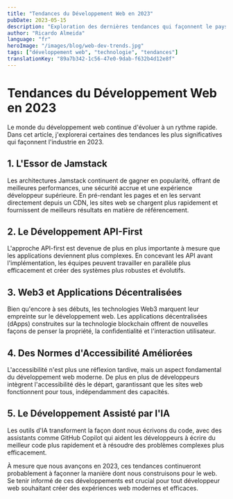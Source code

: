 ```yaml
---
title: "Tendances du Développement Web en 2023"
pubDate: 2023-05-15
description: "Exploration des dernières tendances qui façonnent le paysage du développement web en 2023"
author: "Ricardo Almeida"
language: "fr"
heroImage: "/images/blog/web-dev-trends.jpg"
tags: ["développement web", "technologie", "tendances"]
translationKey: "89a7b342-1c56-47e0-9dab-f632b4d12e8f"
---
```


# Tendances du Développement Web en 2023

Le monde du développement web continue d'évoluer à un rythme rapide. Dans cet article, j'explorerai certaines des tendances les plus significatives qui façonnent l'industrie en 2023.

## 1. L'Essor de Jamstack

Les architectures Jamstack continuent de gagner en popularité, offrant de meilleures performances, une sécurité accrue et une expérience développeur supérieure. En pré-rendant les pages et en les servant directement depuis un CDN, les sites web se chargent plus rapidement et fournissent de meilleurs résultats en matière de référencement.

## 2. Le Développement API-First

L'approche API-first est devenue de plus en plus importante à mesure que les applications deviennent plus complexes. En concevant les API avant l'implémentation, les équipes peuvent travailler en parallèle plus efficacement et créer des systèmes plus robustes et évolutifs.

## 3. Web3 et Applications Décentralisées

Bien qu'encore à ses débuts, les technologies Web3 marquent leur empreinte sur le développement web. Les applications décentralisées (dApps) construites sur la technologie blockchain offrent de nouvelles façons de penser la propriété, la confidentialité et l'interaction utilisateur.

## 4. Des Normes d'Accessibilité Améliorées

L'accessibilité n'est plus une réflexion tardive, mais un aspect fondamental du développement web moderne. De plus en plus de développeurs intègrent l'accessibilité dès le départ, garantissant que les sites web fonctionnent pour tous, indépendamment des capacités.

## 5. Le Développement Assisté par l'IA

Les outils d'IA transforment la façon dont nous écrivons du code, avec des assistants comme GitHub Copilot qui aident les développeurs à écrire du meilleur code plus rapidement et à résoudre des problèmes complexes plus efficacement.

À mesure que nous avançons en 2023, ces tendances continueront probablement à façonner la manière dont nous construisons pour le web. Se tenir informé de ces développements est crucial pour tout développeur web souhaitant créer des expériences web modernes et efficaces. 